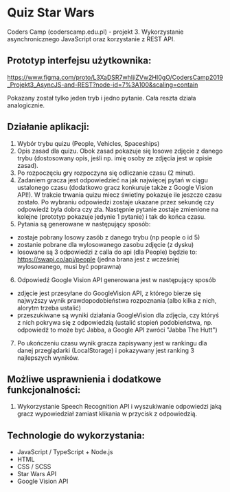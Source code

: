 # Quiz Star Wars

Coders Camp (coderscamp.edu.pl) - projekt 3. Wykorzystanie asynchronicznego JavaScript oraz korzystanie z REST API.

## Prototyp interfejsu użytkownika:

https://www.figma.com/proto/L3XaDSR7whIjiZVw2HI0gO/CodersCamp2019_Projekt3_AsyncJS-and-REST?node-id=7%3A100&scaling=contain

Pokazany został tylko jeden tryb i jedno pytanie. Cała reszta działa analogicznie.

## Działanie aplikacji:

1. Wybór trybu quizu (People, Vehicles, Spaceships)
2. Opis zasad dla quizu. Obok zasad pokazuje się losowe zdjęcie z danego trybu (dostosowany opis, jeśli np. imię osoby ze zdjęcia jest w opisie zasad).
3. Po rozpoczęciu gry rozpoczyna się odliczanie czasu (2 minut).
4. Zadaniem gracza jest odpowiedzieć na jak najwięcej pytań w ciągu ustalonego czasu (dodatkowo gracz konkuruje także z Google Vision API!). W trakcie trwania quizu miecz świetlny pokazuje ile jeszcze czasu zostało. Po wybraniu odpowiedzi zostaje ukazane przez sekundę czy odpowiedź była dobra czy zła. Następnie pytanie zostaje zmienione na kolejne (prototyp pokazuje jedynie 1 pytanie) i tak do końca czasu.
5. Pytania są generowane w następujący sposób: 
- zostaje pobrany losowy zasób z danego trybu (np people o id 5)
- zostanie pobrane dla wylosowanego zasobu zdjęcie (z dysku)
- losowane są 3 odpowiedzi z calla do api (dla People) będzie to: https://swapi.co/api/people (jedna brana jest z wcześniej wylosowanego, musi być poprawna)
6. Odpowiedź Google Vision API generowana jest w następujący sposób
- zdjęcie jest przesyłane do GoogleVision API, z którego bierze się najwyższy wynik prawdopodobieństwa rozpoznania (albo kilka z nich, alorytm trzeba ustalić)
- przeszukiwane są wyniki działania GoogleVision dla zdjęcia, czy któryś z nich pokrywa się z odpowiedzią (ustalić stopień podobieństwa, np. odpowiedź to może być Jabba, a Google API zwróci "Jabba The Hutt")
7. Po ukończeniu czasu wynik gracza zapisywany jest w rankingu dla danej przeglądarki (LocalStorage) i pokazywany jest ranking 3 najlepszych wyników.

## Możliwe usprawnienia i dodatkowe funkcjonalności:
1. Wykorzystanie Speech Recognition API i wyszukiwanie odpowiedzi jaką gracz wypowiedział zamiast klikania w przycisk z odpowiedzią.


## Technologie do wykorzystania:
- JavaScript / TypeScript + Node.js
- HTML
- CSS / SCSS
- Star Wars API
- Google Vision API

